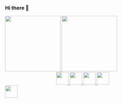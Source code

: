 ### Hi there 👋

<div align="inline">
  <a href="https://github.com/rafaballerini">
  <img height="180em" src="https://github-readme-stats.vercel.app/api?username=Hiarleyy&show_icons=true&theme=midnight-purple&include_all_commits=true&count_private=true"/>
  <img height="180em" src="https://github-readme-stats.vercel.app/api/top-langs/?username=Hiarleyy&layout=compact&langs_count=7&theme=midnight-purple"/>
</div>

  <div align="center">
  <img width='40px' src="https://cdn.jsdelivr.net/gh/devicons/devicon/icons/html5/html5-original-wordmark.svg" />
  <img width='40px' src="https://cdn.jsdelivr.net/gh/devicons/devicon/icons/css3/css3-original.svg" />
  <img width='40px' src="https://cdn.jsdelivr.net/gh/devicons/devicon/icons/javascript/javascript-original.svg" />
  <img width='40px' src="https://cdn.jsdelivr.net/gh/devicons/devicon/icons/java/java-original.svg" />
  </div>        
  
  <img width='40px' src="[https://discord.com/channels/898211932438405231/985622925380038736/1035960145093611601](https://discord.com/channels/1035960531913277560/1035960532559208501/1035960594697830460)"/>
                  
          


